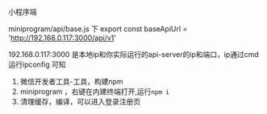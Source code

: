 

小程序端

miniprogram/api/base.js 下
export const baseApiUrl = 'http://192.168.0.117:3000/api/v1'

192.168.0.117:3000 是本地ip和你实际运行的api-server的ip和端口，ip通过cmd运行ipconfig 可知


1. 微信开发者工具-工具，构建npm
2. miniprogram ，右键在内建终端打开,运行`npm i`
3. 清理缓存，编译，可以进入登录注册页



